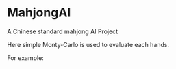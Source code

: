 # MahjongAI
A Chinese standard mahjong AI Project

Here simple Monty-Carlo is used to evaluate each hands.

For example:


